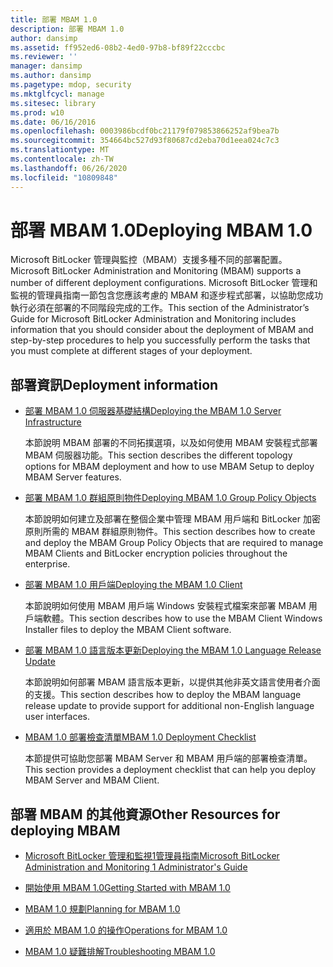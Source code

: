 ```yaml
---
title: 部署 MBAM 1.0
description: 部署 MBAM 1.0
author: dansimp
ms.assetid: ff952ed6-08b2-4ed0-97b8-bf89f22cccbc
ms.reviewer: ''
manager: dansimp
ms.author: dansimp
ms.pagetype: mdop, security
ms.mktglfcycl: manage
ms.sitesec: library
ms.prod: w10
ms.date: 06/16/2016
ms.openlocfilehash: 0003986bcdf0bc21179f079853866252af9bea7b
ms.sourcegitcommit: 354664bc527d93f80687cd2eba70d1eea024c7c3
ms.translationtype: MT
ms.contentlocale: zh-TW
ms.lasthandoff: 06/26/2020
ms.locfileid: "10809848"
---
```

# <span data-ttu-id="3c9a7-103">部署 MBAM 1.0</span><span class="sxs-lookup"><span data-stu-id="3c9a7-103">Deploying MBAM 1.0</span></span>


<span data-ttu-id="3c9a7-104">Microsoft BitLocker 管理與監控（MBAM）支援多種不同的部署配置。</span><span class="sxs-lookup"><span data-stu-id="3c9a7-104">Microsoft BitLocker Administration and Monitoring (MBAM) supports a number of different deployment configurations.</span></span> <span data-ttu-id="3c9a7-105">Microsoft BitLocker 管理和監視的管理員指南一節包含您應該考慮的 MBAM 和逐步程式部署，以協助您成功執行必須在部署的不同階段完成的工作。</span><span class="sxs-lookup"><span data-stu-id="3c9a7-105">This section of the Administrator’s Guide for Microsoft BitLocker Administration and Monitoring includes information that you should consider about the deployment of MBAM and step-by-step procedures to help you successfully perform the tasks that you must complete at different stages of your deployment.</span></span>

## <span data-ttu-id="3c9a7-106">部署資訊</span><span class="sxs-lookup"><span data-stu-id="3c9a7-106">Deployment information</span></span>


-   [<span data-ttu-id="3c9a7-107">部署 MBAM 1.0 伺服器基礎結構</span><span class="sxs-lookup"><span data-stu-id="3c9a7-107">Deploying the MBAM 1.0 Server Infrastructure</span></span>](deploying-the-mbam-10-server-infrastructure.md)

    <span data-ttu-id="3c9a7-108">本節說明 MBAM 部署的不同拓撲選項，以及如何使用 MBAM 安裝程式部署 MBAM 伺服器功能。</span><span class="sxs-lookup"><span data-stu-id="3c9a7-108">This section describes the different topology options for MBAM deployment and how to use MBAM Setup to deploy MBAM Server features.</span></span>

-   [<span data-ttu-id="3c9a7-109">部署 MBAM 1.0 群組原則物件</span><span class="sxs-lookup"><span data-stu-id="3c9a7-109">Deploying MBAM 1.0 Group Policy Objects</span></span>](deploying-mbam-10-group-policy-objects.md)

    <span data-ttu-id="3c9a7-110">本節說明如何建立及部署在整個企業中管理 MBAM 用戶端和 BitLocker 加密原則所需的 MBAM 群組原則物件。</span><span class="sxs-lookup"><span data-stu-id="3c9a7-110">This section describes how to create and deploy the MBAM Group Policy Objects that are required to manage MBAM Clients and BitLocker encryption policies throughout the enterprise.</span></span>

-   [<span data-ttu-id="3c9a7-111">部署 MBAM 1.0 用戶端</span><span class="sxs-lookup"><span data-stu-id="3c9a7-111">Deploying the MBAM 1.0 Client</span></span>](deploying-the-mbam-10-client.md)

    <span data-ttu-id="3c9a7-112">本節說明如何使用 MBAM 用戶端 Windows 安裝程式檔案來部署 MBAM 用戶端軟體。</span><span class="sxs-lookup"><span data-stu-id="3c9a7-112">This section describes how to use the MBAM Client Windows Installer files to deploy the MBAM Client software.</span></span>

-   [<span data-ttu-id="3c9a7-113">部署 MBAM 1.0 語言版本更新</span><span class="sxs-lookup"><span data-stu-id="3c9a7-113">Deploying the MBAM 1.0 Language Release Update</span></span>](deploying-the-mbam-10-language-release-update.md)

    <span data-ttu-id="3c9a7-114">本節說明如何部署 MBAM 語言版本更新，以提供其他非英文語言使用者介面的支援。</span><span class="sxs-lookup"><span data-stu-id="3c9a7-114">This section describes how to deploy the MBAM language release update to provide support for additional non-English language user interfaces.</span></span>

-   [<span data-ttu-id="3c9a7-115">MBAM 1.0 部署檢查清單</span><span class="sxs-lookup"><span data-stu-id="3c9a7-115">MBAM 1.0 Deployment Checklist</span></span>](mbam-10-deployment-checklist.md)

    <span data-ttu-id="3c9a7-116">本節提供可協助您部署 MBAM Server 和 MBAM 用戶端的部署檢查清單。</span><span class="sxs-lookup"><span data-stu-id="3c9a7-116">This section provides a deployment checklist that can help you deploy MBAM Server and MBAM Client.</span></span>

## <span data-ttu-id="3c9a7-117">部署 MBAM 的其他資源</span><span class="sxs-lookup"><span data-stu-id="3c9a7-117">Other Resources for deploying MBAM</span></span>


-   [<span data-ttu-id="3c9a7-118">Microsoft BitLocker 管理和監視1管理員指南</span><span class="sxs-lookup"><span data-stu-id="3c9a7-118">Microsoft BitLocker Administration and Monitoring 1 Administrator's Guide</span></span>](index.md)

-   [<span data-ttu-id="3c9a7-119">開始使用 MBAM 1.0</span><span class="sxs-lookup"><span data-stu-id="3c9a7-119">Getting Started with MBAM 1.0</span></span>](getting-started-with-mbam-10.md)

-   [<span data-ttu-id="3c9a7-120">MBAM 1.0 規劃</span><span class="sxs-lookup"><span data-stu-id="3c9a7-120">Planning for MBAM 1.0</span></span>](planning-for-mbam-10.md)

-   [<span data-ttu-id="3c9a7-121">適用於 MBAM 1.0 的操作</span><span class="sxs-lookup"><span data-stu-id="3c9a7-121">Operations for MBAM 1.0</span></span>](operations-for-mbam-10.md)

-   [<span data-ttu-id="3c9a7-122">MBAM 1.0 疑難排解</span><span class="sxs-lookup"><span data-stu-id="3c9a7-122">Troubleshooting MBAM 1.0</span></span>](troubleshooting-mbam-10.md)

 

 





